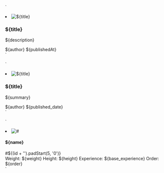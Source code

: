 `

<li class="card news-card">
        <img loading="lazy"
          class="news-image"
          src="${urlToImage}"
          alt="${title}"
        />
        <h3 class="card-title">
          ${title}
        </h3>
        <p class="card-desc">
        ${description}
        </p>
        <div class="card-footer">
          <span>${author}</span>
          <span>${publishedAt}</span>
        </div>
      </li>
`

`

<li class="card news-card">
          <img loading="lazy"
            class="news-image"
            src="${media}"
            alt="${title}"
          />
          <h3 class="card-title">
            ${title}
          </h3>
          <p class="card-desc">
          ${summary}
          </p>
          <div class="card-footer">
            <span>${author}</span>
            <span>${published_date}</span>
          </div>
        </li>
`

`

<li class="card pokemon">
  <img
    class="pokemon-img"
    src="${sprites.front_default}"
    alt="#"
  />
  <div class="pokemon-header">
    <h4 class="pokemon-title">${name}</h4>
    <span class="pokemon-id">#${(id + '').padStart(5, '0')}</span>
  </div>

  <div class="pokemon-desc">
    <span>Weight: ${weight}</span>
    <span>Height: ${height}</span>
    <span>Experience: ${base_experience}</span>
    <span>Order: ${order}</span>
  </div>

  <div class="pokemon-footer"></div>
</li>
`
